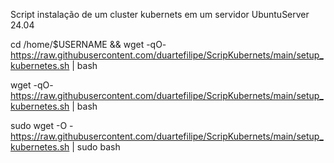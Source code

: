Script instalação de um cluster kubernets em um servidor UbuntuServer 24.04

cd /home/$USERNAME && wget -qO- https://raw.githubusercontent.com/duartefilipe/ScripKubernets/main/setup_kubernetes.sh | bash

wget -qO- https://raw.githubusercontent.com/duartefilipe/ScripKubernets/main/setup_kubernetes.sh | bash

sudo wget -O - https://raw.githubusercontent.com/duartefilipe/ScripKubernets/main/setup_kubernetes.sh | sudo bash
